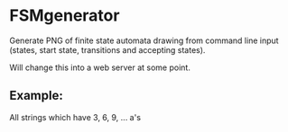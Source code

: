 # FSMgenerator

Generate PNG of finite state automata drawing from command line input (states, start state, transitions and accepting states).

Will change this into a web server at some point.

## Example:

All strings which have 3, 6, 9, ... a's
